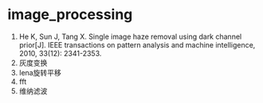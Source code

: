 # image_processing
1. He K, Sun J, Tang X. Single image haze removal using dark channel prior[J]. IEEE transactions on pattern analysis and machine intelligence, 2010, 33(12): 2341-2353.
2. 灰度变换
3. lena旋转平移
4. fft
5. 维纳滤波
